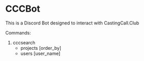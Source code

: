 # CCCBot

This is a Discord Bot designed to interact with CastingCall.Club

Commands:
1. cccsearch
    - projects [order_by]
    - users [user_name]